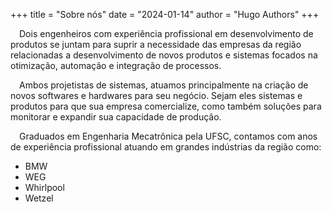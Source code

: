 +++
title = "Sobre nós"
date = "2024-01-14"
author = "Hugo Authors"
+++

&emsp;Dois engenheiros com experiência profissional em desenvolvimento de produtos se juntam para suprir a necessidade das empresas da região relacionadas a desenvolvimento de novos produtos e sistemas focados na otimização, automação e integração de processos.

&emsp;Ambos projetistas de sistemas, atuamos principalmente na criação de novos softwares e hardwares para seu negócio. Sejam eles sistemas e produtos para que sua empresa comercialize, como também soluções para monitorar e expandir sua capacidade de produção.

&emsp;Graduados em Engenharia Mecatrônica pela UFSC, contamos com anos de experiência profissional atuando em grandes indústrias da região como:

* BMW
* WEG
* Whirlpool
* Wetzel